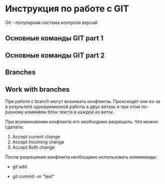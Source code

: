 # Инструкция по работе с GIT 
*Git* - популярная система контроля версий

## Основные команды GIT part 1
## Основные команды GIT part 2
## Branches
## Work with branches

При работе с branch могут возникать конфликты. Происходят они из-за в результате одновременной работы в двух ветках и при этом по-разному изменяем блок текста в каждой из веток. 

При возникновении конфликта его необходимо разрешить. Что можно сделать: 

1. Accept current change 
2. Accept Incoming change
3. Accept Both change

После разрешения конфликта необходимо использовать коммманды: 

* git add
+ git commit -m "text" 
